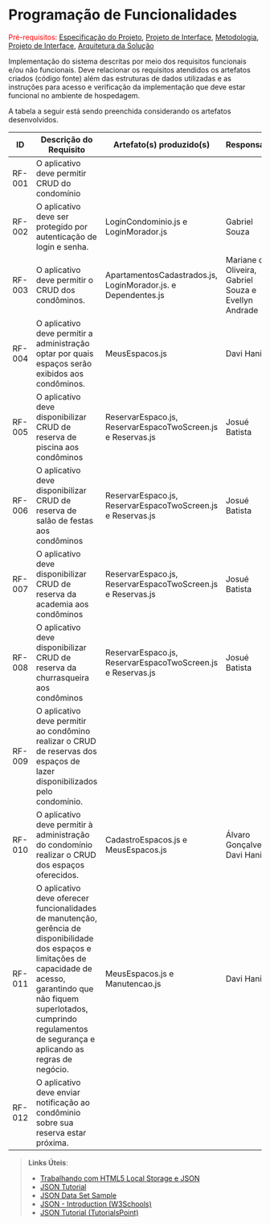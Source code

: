 # Programação de Funcionalidades

<span style="color:red">Pré-requisitos: <a href="2-Especificação do Projeto.md"> Especificação do Projeto</a></span>, <a href="3-Projeto de Interface.md"> Projeto de Interface</a>, <a href="4-Metodologia.md"> Metodologia</a>, <a href="3-Projeto de Interface.md"> Projeto de Interface</a>, <a href="5-Arquitetura da Solução.md"> Arquitetura da Solução</a>

Implementação do sistema descritas por meio dos requisitos funcionais e/ou não funcionais. Deve relacionar os requisitos atendidos os artefatos criados (código fonte) além das estruturas de dados utilizadas e as instruções para acesso e verificação da implementação que deve estar funcional no ambiente de hospedagem.

A tabela a seguir está sendo preenchida considerando os artefatos desenvolvidos.

|  ID   | Descrição do Requisito  | Artefato(s) produzido(s) | Responsável |
|-------|------------------------------------------|-----|-----|
| RF-001 | O aplicativo deve permitir CRUD do condomínio |  |  |
| RF-002 | O aplicativo deve ser protegido por autenticação de login e senha. | LoginCondominio.js e LoginMorador.js  | Gabriel Souza |
| RF-003 | O aplicativo deve permitir o CRUD dos condôminos. | ApartamentosCadastrados.js, LoginMorador.js. e Dependentes.js |Mariane de Oliveira, Gabriel Souza e Evellyn Andrade |
| RF-004 | O aplicativo deve permitir a administração optar por quais espaços serão exibidos aos condôminos. | MeusEspacos.js | Davi Haniel |
| RF-005 | O aplicativo deve disponibilizar CRUD de reserva de piscina aos condôminos | ReservarEspaco.js, ReservarEspacoTwoScreen.js e Reservas.js | Josué Batista|
| RF-006 | O aplicativo deve disponibilizar CRUD de reserva de salão de festas aos condôminos | ReservarEspaco.js, ReservarEspacoTwoScreen.js e Reservas.js | Josué Batista|
| RF-007 | O aplicativo deve disponibilizar CRUD de reserva da academia aos condôminos | ReservarEspaco.js, ReservarEspacoTwoScreen.js e Reservas.js | Josué Batista|
| RF-008 | O aplicativo deve disponibilizar CRUD de reserva da churrasqueira aos condôminos | ReservarEspaco.js, ReservarEspacoTwoScreen.js e Reservas.js | Josué Batista|
| RF-009 | O aplicativo deve permitir ao condômino realizar o CRUD de reservas dos espaços de lazer disponibilizados pelo condomínio. |  |  |
| RF-010 | O aplicativo deve permitir à administração do condomínio realizar o CRUD dos espaços oferecidos. | CadastroEspacos.js e MeusEspacos.js | Álvaro Gonçalves e Davi Haniel |
| RF-011 | O aplicativo deve oferecer funcionalidades de manutenção, gerência de disponibilidade dos espaços e limitações de capacidade de acesso, garantindo que não fiquem superlotados, cumprindo regulamentos de segurança e aplicando as regras de negócio. | MeusEspacos.js e Manutencao.js | Davi Haniel |
| RF-012 | O aplicativo deve enviar notificação ao condôminio sobre sua reserva estar próxima. |  | |

> **Links Úteis**:
>
> - [Trabalhando com HTML5 Local Storage e JSON](https://www.devmedia.com.br/trabalhando-com-html5-local-storage-e-json/29045)
> - [JSON Tutorial](https://www.w3resource.com/JSON)
> - [JSON Data Set Sample](https://opensource.adobe.com/Spry/samples/data_region/JSONDataSetSample.html)
> - [JSON - Introduction (W3Schools)](https://www.w3schools.com/js/js_json_intro.asp)
> - [JSON Tutorial (TutorialsPoint)](https://www.tutorialspoint.com/json/index.htm)
